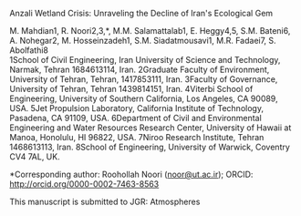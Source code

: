 Anzali Wetland Crisis: Unraveling the Decline of Iran's Ecological Gem 

M. Mahdian1, R. Noori2,3,*, M.M. Salamattalab1, E. Heggy4,5, S.M. Bateni6, A. Nohegar2, M. Hosseinzadeh1, S.M. Siadatmousavi1, M.R. Fadaei7, S. Abolfathi8  
1School of Civil Engineering, Iran University of Science and Technology, Narmak, Tehran 1684613114, Iran.
2Graduate Faculty of Environment, University of Tehran, Tehran, 1417853111, Iran.
3Faculty of Governance, University of Tehran, Tehran 1439814151, Iran.
4Viterbi School of Engineering, University of Southern California, Los Angeles, CA 90089, USA.
5Jet Propulsion Laboratory, California Institute of Technology, Pasadena, CA 91109, USA.
6Department of Civil and Environmental Engineering and Water Resources Research Center, University of Hawaii at Manoa, Honolulu, HI 96822, USA.
7Niroo Research Institute, Tehran 1468613113, Iran.
8School of Engineering, University of Warwick, Coventry CV4 7AL, UK.

*Corresponding author: Roohollah Noori (noor@ut.ac.ir); ORCID: http://orcid.org/0000-0002-7463-8563

This manuscript is submitted to JGR: Atmospheres
